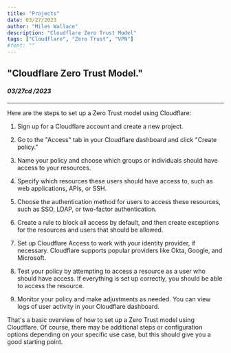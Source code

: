 ```yaml
---
title: "Projects"
date: 03/27/2023
author: "Miles Wallace"
description: "Cloudflare Zero Trust Model"
tags: ["Cloudflare", "Zero Trust", "VPN"]
#font: ""
---
```

## "Cloudflare Zero Trust Model."
#### _03/27cd /2023_ 
____
Here are the steps to set up a Zero Trust model using Cloudflare:

1. Sign up for a Cloudflare account and create a new project.

2. Go to the "Access" tab in your Cloudflare dashboard and click "Create policy."

3. Name your policy and choose which groups or individuals should have access to your resources.

4. Specify which resources these users should have access to, such as web applications, APIs, or SSH.

5. Choose the authentication method for users to access these resources, such as SSO, LDAP, or two-factor authentication.

6. Create a rule to block all access by default, and then create exceptions for the resources and users that should be allowed.

7. Set up Cloudflare Access to work with your identity provider, if necessary. Cloudflare supports popular providers like Okta, Google, and Microsoft.

8. Test your policy by attempting to access a resource as a user who should have access. If everything is set up correctly, you should be able to access the resource.

9. Monitor your policy and make adjustments as needed. You can view logs of user activity in your Cloudflare dashboard.

That's a basic overview of how to set up a Zero Trust model using Cloudflare. Of course, there may be additional steps or configuration options depending on your specific use case, but this should give you a good starting point.